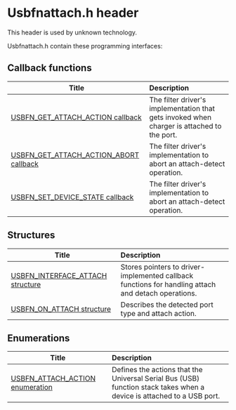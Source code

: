 # Usbfnattach.h header


This header is used by unknown technology.

Usbfnattach.h contain these programming interfaces:


## Callback functions

| Title   | Description   |
| ---- |:---- |
| [USBFN_GET_ATTACH_ACTION callback](nc-usbfnattach-usbfn-get-attach-action.md) | The filter driver's implementation that gets invoked when charger is attached to the port. |
| [USBFN_GET_ATTACH_ACTION_ABORT callback](nc-usbfnattach-usbfn-get-attach-action-abort.md) | The filter driver's implementation to abort an attach-detect operation. |
| [USBFN_SET_DEVICE_STATE callback](nc-usbfnattach-usbfn-set-device-state.md) | The filter driver's implementation to abort an attach-detect operation. |

## Structures

| Title   | Description   |
| ---- |:---- |
| [USBFN_INTERFACE_ATTACH structure](ns-usbfnattach--usbfn-interface-attach.md) | Stores pointers to driver-implemented callback functions for handling attach and detach operations. |
| [USBFN_ON_ATTACH structure](ns-usbfnattach--usbfn-on-attach.md) | Describes the detected port type and attach action. |

## Enumerations

| Title   | Description   |
| ---- |:---- |
| [USBFN_ATTACH_ACTION enumeration](ne-usbfnattach--usbfn-attach-action.md) | Defines the actions that the Universal Serial Bus (USB) function stack takes when a device is attached to a USB port. |
